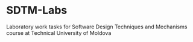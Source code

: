 # SDTM-Labs
Laboratory work tasks for Software Design Techniques and Mechanisms course at Technical University of Moldova
